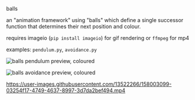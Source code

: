 balls

an "animation framework" using "balls" which define a single successor function that determines their next position and colour.

requires imageio (`pip install imageio`) for gif rendering or `ffmpeg` for mp4

examples: `pendulum.py`, `avoidance.py`

![balls pendulum preview, coloured](https://raw.githubusercontent.com/plaaosert/balls/main/balls_col.gif)

![balls avoidance preview, coloured](https://raw.githubusercontent.com/plaaosert/balls/main/balls_avoidance.gif)

https://user-images.githubusercontent.com/13522266/158003099-03254f17-4749-4637-8997-3d7da2bef494.mp4

